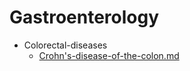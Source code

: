 
# Gastroenterology

- Colorectal-diseases
  - [Crohn's-disease-of-the-colon.md](./Crohn's-disease-of-the-colon.md)
